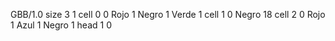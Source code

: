 <gs-board> GBB/1.0
size 3 1
cell 0 0 Rojo 1 Negro 1 Verde 1 
cell 1 0 Negro 18 
cell 2 0 Rojo 1 Azul 1 Negro 1 
head 1 0 </gs-board>